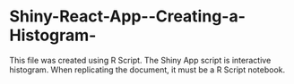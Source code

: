 # Shiny-React-App--Creating-a-Histogram-
This file was created using R Script. 
The Shiny App script is interactive histogram.
When replicating the document, it must be a R Script notebook.
